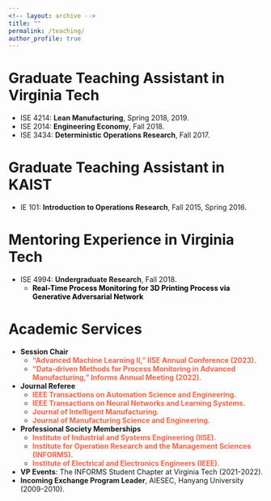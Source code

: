 ```yaml
---
<!-- layout: archive -->
title: ""
permalink: /teaching/
author_profile: true
---
```

# Graduate Teaching Assistant in Virginia Tech
* ISE 4214: **Lean Manufacturing**, Spring 2018, 2019.
* ISE 2014: **Engineering Economy**, Fall 2018.
* ISE 3434: **Deterministic Operations Research**, Fall 2017.

# Graduate Teaching Assistant in KAIST
* IE 101: **Introduction to Operations Research**, Fall 2015, Spring 2016.

# Mentoring Experience in Virginia Tech
* ISE 4994: **Undergraduate Research**, Fall 2018.
  * <span style="color: black"> **Real-Time Process Monitoring for 3D Printing Process via Generative Adversarial Network**  </span> 
# Academic Services
*  **Session Chair**
   * <span style="color: Tomato"> **“Advanced Machine Learning II,” IISE Annual Conference (2023).**  </span>
   * <span style="color: Tomato"> **“Data-driven Methods for Process Monitoring in Advanced Manufacturing,” Informs Annual
Meeting (2022).**  </span> 
*  **Journal Referee**
   * <span style="color: Tomato"> **IEEE Transactions on Automation Science and Engineering.**  </span>
   * <span style="color: Tomato"> **IEEE Transactions on Neural Networks and Learning Systems.**  </span>
   * <span style="color: Tomato"> **Journal of Intelligent Manufacturing.**  </span>
   * <span style="color: Tomato"> **Journal of Manufacturing Science and Engineering.**  </span>
*  **Professional Society Memberships**
   * <span style="color: Tomato"> **Institute of Industrial and Systems Engineering (IISE).**  </span>
   * <span style="color: Tomato"> **Institute for Operation Research and the Management Sciences (INFORMS).**  </span>
   * <span style="color: Tomato"> **Institute of Electrical and Electronics Engineers (IEEE).**  </span>
*  **VP Events**: The INFORMS Student Chapter at Virginia Tech (2021-2022).   
*  **Incoming Exchange Program Leader**, AIESEC, Hanyang University (2009-2010).

